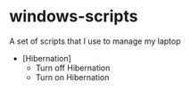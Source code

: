 windows-scripts
===============

A set of scripts that I use to manage my laptop

* [Hibernation]
	* Turn off Hibernation
	* Turn on Hibernation
